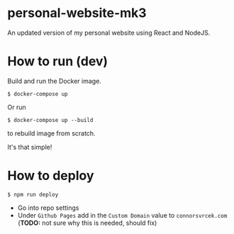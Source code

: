 # personal-website-mk3
An updated version of my personal website using React and NodeJS.

# How to run (dev)

Build and run the Docker image.

```shell
$ docker-compose up
```

Or run

```shell
$ docker-compose up --build
```

to rebuild image from scratch.

It's that simple!

# How to deploy
```shell
$ npm run deploy
```
* Go into repo settings
* Under `Github Pages` add in the `Custom Domain` value to `connorsvrcek.com` (**TODO:** not sure why this is needed, should fix)